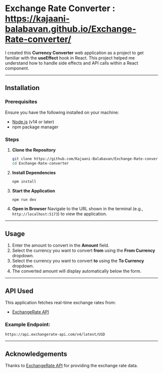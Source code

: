 # Exchange Rate Converter : https://kajaani-balabavan.github.io/Exchange-Rate-converter/

I created this **Currency Converter** web application as a project to get familiar with the **useEffect** hook in React. This project helped me understand how to handle side effects and API calls within a React component.

---

## Installation

### Prerequisites

Ensure you have the following installed on your machine:

- [Node.js](https://nodejs.org/) (v14 or later)
- npm package manager

### Steps

1. **Clone the Repository**

   ```bash
   git clone https://github.com/Kajaani-Balabavan/Exchange-Rate-converter.git
   cd Exchange-Rate-converter
   ```

2. **Install Dependencies**

   ```bash
   npm install
   ```

3. **Start the Application**

   ```bash
   npm run dev
   ```

4. **Open in Browser**
   Navigate to the URL shown in the terminal (e.g., `http://localhost:5173`) to view the application.

---

## Usage

1. Enter the amount to convert in the **Amount** field.
2. Select the currency you want to convert **from** using the **From Currency** dropdown.
3. Select the currency you want to convert **to** using the **To Currency** dropdown.
4. The converted amount will display automatically below the form.

---

## API Used

This application fetches real-time exchange rates from:

- [ExchangeRate API](https://api.exchangerate-api.com)

### Example Endpoint:

```
https://api.exchangerate-api.com/v4/latest/USD
```

---

## Acknowledgements

Thanks to [ExchangeRate API](https://api.exchangerate-api.com) for providing the exchange rate data.
